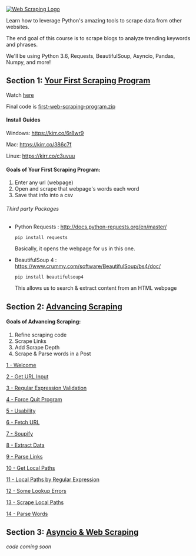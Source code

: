 [![Web Scraping Logo](https://cfe2-static.s3-us-west-2.amazonaws.com/media/courses/web-scraping/images/Web-Scraping.jpg)](https://www.codingforentrepreneurs.com/courses/web-scraping/)

Learn how to leverage Python's amazing tools to scrape data from other websites.

The end goal of this course is to scrape blogs to analyze trending keywords and phrases.

We'll be using Python 3.6, Requests, BeautifulSoup, Asyncio, Pandas, Numpy, and more!

## Section 1: [Your First Scraping Program](https://www.codingforentrepreneurs.com/courses/web-scraping/your-first-scraping-program/)
Watch [here](https://www.codingforentrepreneurs.com/courses/web-scraping/your-first-scraping-program/)

Final code is [first-web-scraping-program.zip](./first-web-scraping-program.zip)

#### Install Guides
Windows: https://kirr.co/6r8wr9

Mac: https://kirr.co/386c7f

Linux: https://kirr.co/c3uvuu

#### Goals of Your First Scraping Program:

1. Enter any url (webpage)
2. Open and scrape that webpage's words each word
3. Save that info into a csv

###### Third party Packages

- Python Requests : http://docs.python-requests.org/en/master/

    ```
    pip install requests
    ```
    Basically, it opens the webpage for us in this one.

- BeautifulSoup 4 : https://www.crummy.com/software/BeautifulSoup/bs4/doc/

    ```
    pip install beautifulsoup4
    ```
    This allows us to search & extract content from an HTML webpage






## Section 2: [Advancing Scraping](https://www.codingforentrepreneurs.com/courses/web-scraping/advancing-scraping/)


#### Goals of Advancing Scraping:
1. Refine scraping code
2. Scrape Links
3. Add Scrape Depth
4. Scrape & Parse words in a Post


[1 - Welcome](../../tree/118bda3462c7452a828702f3e13a573aa5d28b4a/)

[2 - Get URL Input](../../tree/118bda3462c7452a828702f3e13a573aa5d28b4a/)

[3 - Regular Expression Validation](../../tree/2523039e67cf91ed6552dc31fcc2240b2be30c58/)

[4 - Force Quit Program](../../tree/72c74d214655642bb442e6391a09ca6ab57e1e59/)

[5 - Usability](../../tree/d583c77c7013c0399f51e8052d9c9a1bc0ab044e/)

[6 - Fetch URL](../../tree/38506bc8d45722df18087c624f3910bfc6b61f23/)

[7 - Soupify](../../tree/6b6d4a7d384d49f1f7d69ad1beb6317f8547a99b/)

[8 - Extract Data](../../tree/6fc67c4e424ca64600813dd8a4b16916186e149e/)

[9 - Parse Links](../../tree/beb8beef00da709310267c6e6b94c67f71540b93/)

[10 - Get Local Paths](../../tree/056f95c20c4fc447ff840178dff9abe1cc973880/)

[11 - Local Paths by Regular Expression](../../tree/9909d19a9e2bc2b6934bf571253a3661158ed417/)

[12 - Some Lookup Errors](../../tree/32b91cc58332a01b57406453c5802368f25d6f1c/)

[13 - Scrape Local Paths](../../tree/b6da1d3b02148099514ff8446e0fe535f140a030/)

[14 - Parse Words](../../tree/3a808719fd2f343a9a2e279d65a5d71826d40c30/)



## Section 3: [Asyncio & Web Scraping](https://www.codingforentrepreneurs.com/courses/web-scraping/asyncio-web-scraping/)
_code coming soon_
